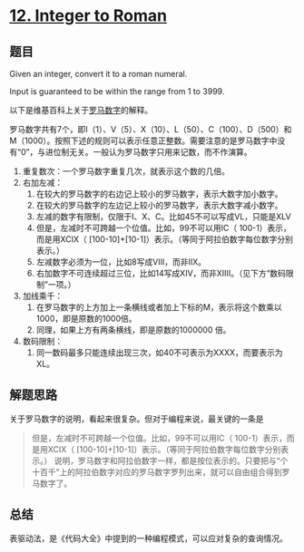 # [12. Integer to Roman](https://leetcode.com/problems/integer-to-roman/)

## 题目
Given an integer, convert it to a roman numeral.

Input is guaranteed to be within the range from 1 to 3999.

以下是维基百科上关于[罗马数字](https://zh.wikipedia.org/zh-cn/%E7%BD%97%E9%A9%AC%E6%95%B0%E5%AD%97)的解释。

罗马数字共有7个，即Ⅰ（1）、Ⅴ（5）、Ⅹ（10）、Ⅼ（50）、Ⅽ（100）、Ⅾ（500）和Ⅿ（1000）。按照下述的规则可以表示任意正整数。需要注意的是罗马数字中没有“0”，与进位制无关。一般认为罗马数字只用来记数，而不作演算。

1. 重复数次：一个罗马数字重复几次，就表示这个数的几倍。
1. 右加左减：
    1. 在较大的罗马数字的右边记上较小的罗马数字，表示大数字加小数字。
    1. 在较大的罗马数字的左边记上较小的罗马数字，表示大数字减小数字。
    1. 左减的数字有限制，仅限于I、X、C。比如45不可以写成VL，只能是XLV
    1. 但是，左减时不可跨越一个位值。比如，99不可以用IC（ 100-1）表示，而是用XCIX（ [100-10]+[10-1]）表示。（等同于阿拉伯数字每位数字分别表示。）
    1. 左减数字必须为一位，比如8写成VIII，而非IIX。
    1. 右加数字不可连续超过三位，比如14写成XIV，而非XIIII。（见下方“数码限制”一项。）
1. 加线乘千：
    1. 在罗马数字的上方加上一条横线或者加上下标的Ⅿ，表示将这个数乘以1000，即是原数的1000倍。
    1. 同理，如果上方有两条横线，即是原数的1000000 倍。
1. 数码限制：
    1. 同一数码最多只能连续出现三次，如40不可表示为XXXX，而要表示为XL。

## 解题思路
关于罗马数字的说明，看起来很复杂。但对于编程来说，最关键的一条是
> 但是，左减时不可跨越一个位值。比如，99不可以用IC（ 100-1）表示，而是用XCIX（ [100-10]+[10-1]）表示。（等同于阿拉伯数字每位数字分别表示。）
说明，罗马数字和阿拉伯数字一样，都是按位表示的。只要把与“个十百千”上的阿拉伯数字对应的罗马数字罗列出来，就可以自由组合得到罗马数字了。

## 总结
表驱动法，是《代码大全》中提到的一种编程模式，可以应对复杂的查询情况。
